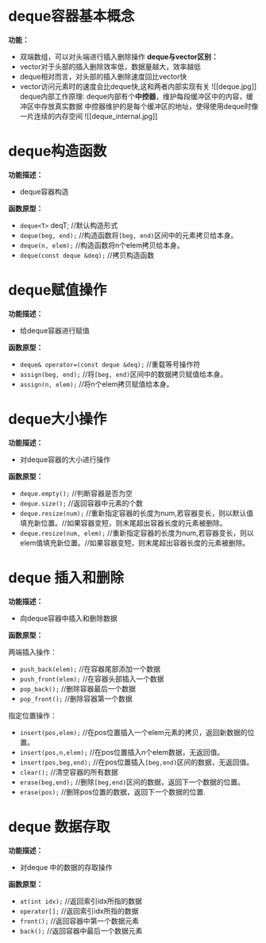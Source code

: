 # deque容器基本概念
**功能：**
- 双端数组，可以对头端进行插入删除操作
**deque与vector区别：**
- vector对于头部的插入删除效率低，数据量越大，效率越低
- deque相对而言，对头部的插入删除速度回比vector快
- vector访问元素时的速度会比deque快,这和两者内部实现有关
![[deque.jpg]]
deque内部工作原理:
deque内部有个**中控器**，维护每段缓冲区中的内容，缓冲区中存放真实数据
中控器维护的是每个缓冲区的地址，使得使用deque时像一片连续的内存空间
![[deque_internal.jpg]]
# deque构造函数
**功能描述：**
- deque容器构造

**函数原型：**
- `deque<T>` deqT; //默认构造形式
- `deque(beg, end);` //构造函数将`[beg, end)`区间中的元素拷贝给本身。
- `deque(n, elem);` //构造函数将n个elem拷贝给本身。
- `deque(const deque &deq);` //拷贝构造函数

# deque赋值操作

**功能描述：**
- 给deque容器进行赋值

**函数原型：**
- `deque& operator=(const deque &deq);` //重载等号操作符
- `assign(beg, end);` //将`[beg, end)`区间中的数据拷贝赋值给本身。
- `assign(n, elem);` //将n个elem拷贝赋值给本身。

# deque大小操作

**功能描述：**
- 对deque容器的大小进行操作

**函数原型：**
- `deque.empty();` //判断容器是否为空
- `deque.size();` //返回容器中元素的个数
- `deque.resize(num);` //重新指定容器的长度为num,若容器变长，则以默认值填充新位置。//如果容器变短，则末尾超出容器长度的元素被删除。
- `deque.resize(num, elem);` //重新指定容器的长度为num,若容器变长，则以elem值填充新位置。​ //如果容器变短，则末尾超出容器长度的元素被删除。

# deque 插入和删除

**功能描述：**
- 向deque容器中插入和删除数据

**函数原型：**

两端插入操作：
- `push_back(elem);` //在容器尾部添加一个数据
- `push_front(elem);` //在容器头部插入一个数据
- `pop_back();` //删除容器最后一个数据
- `pop_front();` //删除容器第一个数据

指定位置操作：
- `insert(pos,elem);` //在pos位置插入一个elem元素的拷贝，返回新数据的位置。
- `insert(pos,n,elem);` //在pos位置插入n个elem数据，无返回值。
- `insert(pos,beg,end);` //在pos位置插入`[beg,end)`区间的数据，无返回值。
- `clear();` //清空容器的所有数据
- `erase(beg,end);` //删除`[beg,end)`区间的数据，返回下一个数据的位置。
- `erase(pos);` //删除pos位置的数据，返回下一个数据的位置.
# deque 数据存取

**功能描述：**
- 对deque 中的数据的存取操作

**函数原型：**

- `at(int idx);` //返回索引idx所指的数据
- `operator[];` //返回索引idx所指的数据
- `front();` //返回容器中第一个数据元素
- `back();` //返回容器中最后一个数据元素
